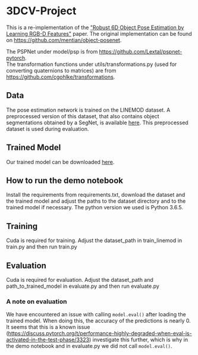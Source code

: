 # 3DCV-Project

This is a re-implementation of the ["Robust 6D Object Pose Estimation by 
Learning RGB-D Features"](https://arxiv.org/abs/2003.00188) paper. The original implementation can be found on
https://github.com/mentian/object-posenet.  

The PSPNet under model/psp is from https://github.com/Lextal/pspnet-pytorch. \
The transformation functions under utils/transformations.py (used for converting quaternions
to matrices) are from https://github.com/cgohlke/transformations.

## Data
The pose estimation network is trained on the LINEMOD dataset. A preprocessed version of
this dataset, that also contains object segmentations obtained by a SegNet, is available
[here](https://drive.google.com/drive/folders/19ivHpaKm9dOrr12fzC8IDFczWRPFxho7). 
This preprocessed dataset is used during evaluation.

## Trained Model
Our trained model can be downloaded [here](https://drive.google.com/file/d/1nzxOrGweL-mALBnItxPHB0CIkfMZw212/view?usp=sharing).

## How to run the demo notebook
Install the requirements from requirements.txt, download the dataset and the trained model
and adjust the paths to the dataset directory and to the trained model if necessary. 
The python version we used is Python 3.6.5.

## Training
Cuda is required for training. Adjust the dataset_path in train_linemod in train.py and then 
run train.py

## Evaluation
Cuda is required for evaluation. Adjust the dataset_path and path_to_trained_model in 
evaluate.py and then run evaluate.py

### A note on evaluation
We have encountered an issue with calling ``model.eval()`` after loading the 
trained model. When doing this, the accuracy of the predictions is nearly 0. It seems
that this is a known issue (https://discuss.pytorch.org/t/performance-highly-degraded-when-eval-is-activated-in-the-test-phase/3323)
investigate this further, which is why in the demo notebook and in evaluate.py we did
not call ``model.eval()``.